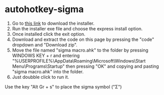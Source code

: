 # autohotkey-sigma

1. Go to [this link](autohotkey.com/download/ahk-install.exe) to download the installer.
2. Run the installer exe file and choose the express install option.
3. Once installed click the exit option.
4. Download and extract the code on this page by pressing the "code" dropdown and "Download zip".
6. Move the file named "sigma macro.ahk" to the folder by pressing WINDOWS KEY + r and entering "%USERPROFILE%\AppData\Roaming\Microsoft\Windows\Start Menu\Programs\Startup" then pressing "OK" and copying and pasting "sigma macro.ahk" into the folder.
7. Just doubble click to run it.

Use the key "Alt Gr + s" to place the sigma symbol ("Σ")
